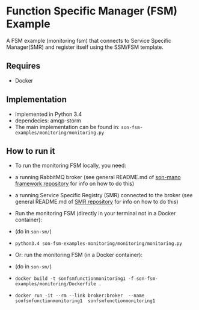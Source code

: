 # Function Specific Manager (FSM) Example
A FSM example (monitoring fsm) that connects to Service Specific Manager(SMR) and register itself using the SSM/FSM template.

## Requires
* Docker

## Implementation
* implemented in Python 3.4
* dependecies: amqp-storm
* The main implementation can be found in: `son-fsm-examples/monitoring/monitoring.py`

## How to run it

* To run the monitoring FSM locally, you need:
 * a running RabbitMQ broker (see general README.md of [son-mano framework repository](https://github.com/sonata-nfv/son-mano-framework) for info on how to do this)
 * a running Service Specific Registry (SMR) connected to the broker (see general README.md of [SMR repository](https://github.com/sonata-nfv/son-mano-framework) for info on how to do this)

* Run the monitoring FSM (directly in your terminal not in a Docker container):
 * (do in `son-sm/`)
 * `python3.4 son-fsm-examples-monitoring/monitoring/monitoring.py`

* Or: run the monitoring FSM (in a Docker container):
 * (do in `son-sm/`)
 * `docker build -t sonfsmfunctionmonitoring1 -f son-fsm-examples/monitoring/Dockerfile .`
 * `docker run -it --rm --link broker:broker  --name sonfsmfunctionmonitoring1  sonfsmfunctionmonitoring1`
